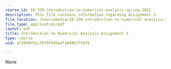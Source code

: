 ```yaml
---
course_id: 18-330-introduction-to-numerical-analysis-spring-2012
description: This file contains information regarding Assignment 3.
file_location: /coursemedia/18-330-introduction-to-numerical-analysis-spring-2012/af2090d51cf979f4d5e4fab49bff43f6_MIT18_330S12_hw3.pdf
file_type: application/pdf
layout: pdf
title: Introduction to Numerical Analysis Assignment 3
type: course
uid: af2090d51cf979f4d5e4fab49bff43f6

---
```

None